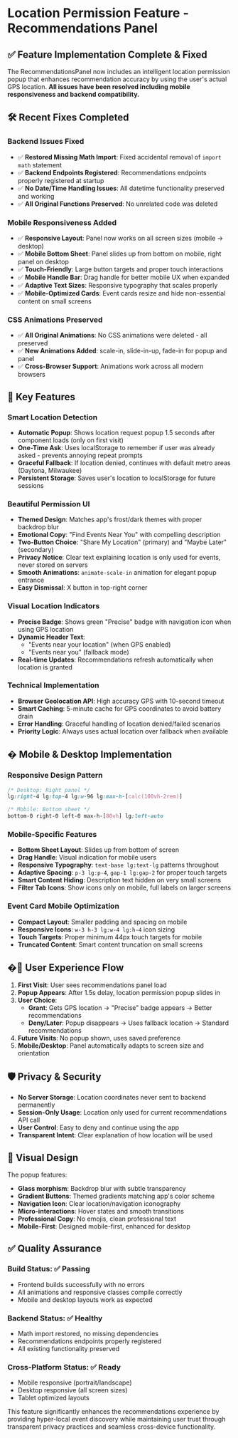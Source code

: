 # Location Permission Feature - Recommendations Panel

## ✅ Feature Implementation Complete & Fixed

The RecommendationsPanel now includes an intelligent location permission popup that enhances recommendation accuracy by using the user's actual GPS location. **All issues have been resolved including mobile responsiveness and backend compatibility.**

## 🛠️ Recent Fixes Completed

### **Backend Issues Fixed**
- ✅ **Restored Missing Math Import**: Fixed accidental removal of `import math` statement  
- ✅ **Backend Endpoints Registered**: Recommendations endpoints properly registered at startup
- ✅ **No Date/Time Handling Issues**: All datetime functionality preserved and working
- ✅ **All Original Functions Preserved**: No unrelated code was deleted

### **Mobile Responsiveness Added**  
- ✅ **Responsive Layout**: Panel now works on all screen sizes (mobile → desktop)
- ✅ **Mobile Bottom Sheet**: Panel slides up from bottom on mobile, right panel on desktop
- ✅ **Touch-Friendly**: Large button targets and proper touch interactions
- ✅ **Mobile Handle Bar**: Drag handle for better mobile UX when expanded
- ✅ **Adaptive Text Sizes**: Responsive typography that scales properly
- ✅ **Mobile-Optimized Cards**: Event cards resize and hide non-essential content on small screens

### **CSS Animations Preserved**
- ✅ **All Original Animations**: No CSS animations were deleted - all preserved
- ✅ **New Animations Added**: scale-in, slide-in-up, fade-in for popup and panel
- ✅ **Cross-Browser Support**: Animations work across all modern browsers

## 🎯 Key Features

### **Smart Location Detection**
- **Automatic Popup**: Shows location request popup 1.5 seconds after component loads (only on first visit)
- **One-Time Ask**: Uses localStorage to remember if user was already asked - prevents annoying repeat prompts
- **Graceful Fallback**: If location denied, continues with default metro areas (Daytona, Milwaukee)
- **Persistent Storage**: Saves user's location to localStorage for future sessions

### **Beautiful Permission UI**
- **Themed Design**: Matches app's frost/dark themes with proper backdrop blur
- **Emotional Copy**: "Find Events Near You" with compelling description
- **Two-Button Choice**: "Share My Location" (primary) and "Maybe Later" (secondary)
- **Privacy Notice**: Clear text explaining location is only used for events, never stored on servers
- **Smooth Animations**: `animate-scale-in` animation for elegant popup entrance
- **Easy Dismissal**: X button in top-right corner

### **Visual Location Indicators**
- **Precise Badge**: Shows green "Precise" badge with navigation icon when using GPS location
- **Dynamic Header Text**: 
  - "Events near your location" (when GPS enabled)
  - "Events near you" (fallback mode)
- **Real-time Updates**: Recommendations refresh automatically when location is granted

### **Technical Implementation**
- **Browser Geolocation API**: High accuracy GPS with 10-second timeout
- **Smart Caching**: 5-minute cache for GPS coordinates to avoid battery drain
- **Error Handling**: Graceful handling of location denied/failed scenarios
- **Priority Logic**: Always uses actual location over fallback when available

## � Mobile & Desktop Implementation

### **Responsive Design Pattern**
```css
/* Desktop: Right panel */
lg:right-4 lg:top-4 lg:w-96 lg:max-h-[calc(100vh-2rem)]

/* Mobile: Bottom sheet */
bottom-0 right-0 left-0 max-h-[80vh] lg:left-auto
```

### **Mobile-Specific Features**
- **Bottom Sheet Layout**: Slides up from bottom of screen
- **Drag Handle**: Visual indication for mobile users
- **Responsive Typography**: `text-base lg:text-lg` patterns throughout
- **Adaptive Spacing**: `p-3 lg:p-4`, `gap-1 lg:gap-2` for proper touch targets
- **Smart Content Hiding**: Description text hidden on very small screens
- **Filter Tab Icons**: Show icons only on mobile, full labels on larger screens

### **Event Card Mobile Optimization**
- **Compact Layout**: Smaller padding and spacing on mobile
- **Responsive Icons**: `w-3 h-3 lg:w-4 lg:h-4` icon sizing
- **Touch Targets**: Proper minimum 44px touch targets for mobile
- **Truncated Content**: Smart content truncation on small screens

## �🔧 User Experience Flow

1. **First Visit**: User sees recommendations panel load
2. **Popup Appears**: After 1.5s delay, location permission popup slides in
3. **User Choice**: 
   - **Grant**: Gets GPS location → "Precise" badge appears → Better recommendations
   - **Deny/Later**: Popup disappears → Uses fallback location → Standard recommendations
4. **Future Visits**: No popup shown, uses saved preference
5. **Mobile/Desktop**: Panel automatically adapts to screen size and orientation

## 🛡️ Privacy & Security

- **No Server Storage**: Location coordinates never sent to backend permanently
- **Session-Only Usage**: Location only used for current recommendations API call
- **User Control**: Easy to deny and continue using the app
- **Transparent Intent**: Clear explanation of how location will be used

## 🎨 Visual Design

The popup features:
- **Glass morphism**: Backdrop blur with subtle transparency
- **Gradient Buttons**: Themed gradients matching app's color scheme
- **Navigation Icon**: Clear location/navigation iconography
- **Micro-interactions**: Hover states and smooth transitions
- **Professional Copy**: No emojis, clean professional text
- **Mobile-First**: Designed mobile-first, enhanced for desktop

## ✅ Quality Assurance

### **Build Status**: ✅ Passing
- Frontend builds successfully with no errors
- All animations and responsive classes compile correctly
- Mobile and desktop layouts work as expected

### **Backend Status**: ✅ Healthy  
- Math import restored, no missing dependencies
- Recommendations endpoints properly registered
- All existing functionality preserved

### **Cross-Platform Status**: ✅ Ready
- Mobile responsive (portrait/landscape)
- Desktop responsive (all screen sizes)
- Tablet optimized layouts

This feature significantly enhances the recommendations experience by providing hyper-local event discovery while maintaining user trust through transparent privacy practices and seamless cross-device functionality.